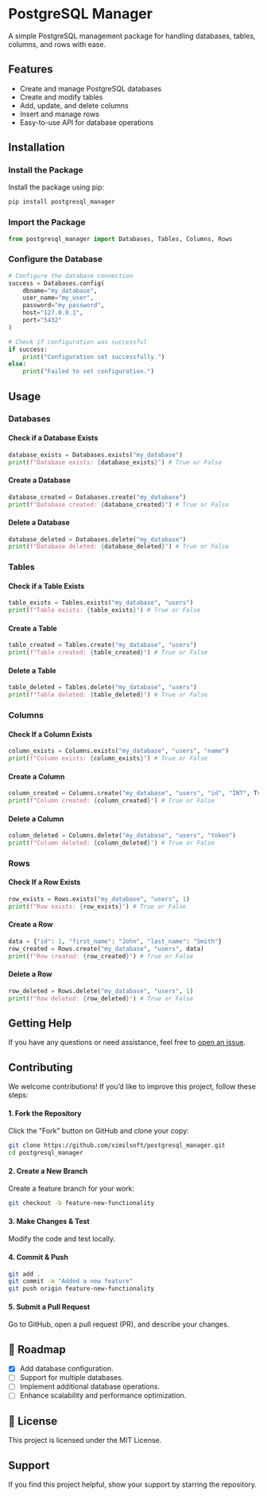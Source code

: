 # PostgreSQL Manager

A simple PostgreSQL management package for handling databases, tables, columns, and rows with ease.

## Features

- Create and manage PostgreSQL databases
- Create and modify tables
- Add, update, and delete columns
- Insert and manage rows
- Easy-to-use API for database operations

## Installation

### Install the Package

Install the package using pip:

```bash
pip install postgresql_manager
```

### Import the Package

```python
from postgresql_manager import Databases, Tables, Columns, Rows
```

### Configure the Database

```python
# Configure the database connection
success = Databases.config(
    dbname="my_database",
    user_name="my_user",
    password="my_password",
    host="127.0.0.1",
    port="5432"
)

# Check if configuration was successful
if success:
    print("Configuration set successfully.")
else:
    print("Failed to set configuration.")
```

## Usage

### Databases

#### Check if a Database Exists

```python
database_exists = Databases.exists("my_database")
print(f"Database exists: {database_exists}") # True or False
```

#### Create a Database

```python
database_created = Databases.create("my_database")
print(f"Database created: {database_created}") # True or False
```

#### Delete a Database

```python
database_deleted = Databases.delete("my_database")
print(f"Database deleted: {database_deleted}") # True or False
```

### Tables

#### Check if a Table Exists

```python
table_exists = Tables.exists("my_database", "users")
print(f"Table exists: {table_exists}") # True or False
```

#### Create a Table

```python
table_created = Tables.create("my_database", "users")
print(f"Table created: {table_created}") # True or False
```

#### Delete a Table

```python
table_deleted = Tables.delete("my_database", "users")
print(f"Table deleted: {table_deleted}") # True or False
```

### Columns

#### Check If a Column Exists

```python
column_exists = Columns.exists("my_database", "users", "name")
print(f"Column exists: {column_exists}") # True or False
```

#### Create a Column

```python
column_created = Columns.create("my_database", "users", "id", "INT", True, True)
print(f"Column created: {column_created}") # True or False
```

#### Delete a Column

```python
column_deleted = Columns.delete("my_database", "users", "token")
print(f"Column deleted: {column_deleted}") # True or False
```

### Rows

#### Check If a Row Exists

```python
row_exists = Rows.exists("my_database", "users", 1)
print(f"Row exists: {row_exists}") # True or False
```

#### Create a Row

```python
data = {"id": 1, "first_name": "John", "last_name": "Smith"}
row_created = Rows.create("my_database", "users", data)
print(f"Row created: {row_created}") # True or False
```

#### Delete a Row

```python
row_deleted = Rows.delete("my_database", "users", 1)
print(f"Row deleted: {row_deleted}") # True or False
```

## Getting Help

If you have any questions or need assistance, feel free to [open an issue](https://github.com/ximilsoft/postgresql-manager/issues).

## Contributing

We welcome contributions! If you’d like to improve this project, follow these steps:

#### 1. Fork the Repository

Click the "Fork" button on GitHub and clone your copy:

```bash
git clone https://github.com/ximilsoft/postgresql_manager.git
cd postgresql_manager
```

#### 2. Create a New Branch

Create a feature branch for your work:

```bash
git checkout -b feature-new-functionality
```

#### 3. Make Changes & Test

Modify the code and test locally.

#### 4. Commit & Push

```bash
git add .
git commit -m "Added a new feature"
git push origin feature-new-functionality
```

#### 5. Submit a Pull Request

Go to GitHub, open a pull request (PR), and describe your changes.

## 📅 Roadmap

- [x] Add database configuration.
- [ ] Support for multiple databases.
- [ ] Implement additional database operations.
- [ ] Enhance scalability and performance optimization.

## 📜 License

This project is licensed under the MIT License.

## Support

If you find this project helpful, show your support by starring the repository.
